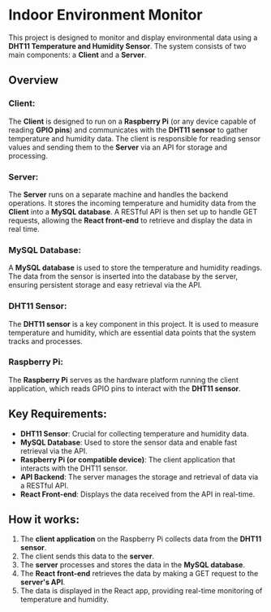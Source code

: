 # Indoor Environment Monitor

This project is designed to monitor and display environmental data using a **DHT11 Temperature and Humidity Sensor**. The system consists of two main components: a **Client** and a **Server**. 

## Overview

### Client:
The **Client** is designed to run on a **Raspberry Pi** (or any device capable of reading **GPIO pins**) and communicates with the **DHT11 sensor** to gather temperature and humidity data. The client is responsible for reading sensor values and sending them to the **Server** via an API for storage and processing.

### Server:
The **Server** runs on a separate machine and handles the backend operations. It stores the incoming temperature and humidity data from the **Client** into a **MySQL database**. A RESTful API is then set up to handle GET requests, allowing the **React front-end** to retrieve and display the data in real time.

### MySQL Database:
A **MySQL database** is used to store the temperature and humidity readings. The data from the sensor is inserted into the database by the server, ensuring persistent storage and easy retrieval via the API.

### DHT11 Sensor:
The **DHT11 sensor** is a key component in this project. It is used to measure temperature and humidity, which are essential data points that the system tracks and processes.

### Raspberry Pi:
The **Raspberry Pi** serves as the hardware platform running the client application, which reads GPIO pins to interact with the **DHT11 sensor**.

## Key Requirements:
- **DHT11 Sensor**: Crucial for collecting temperature and humidity data.
- **MySQL Database**: Used to store the sensor data and enable fast retrieval via the API.
- **Raspberry Pi (or compatible device)**: The client application that interacts with the DHT11 sensor.
- **API Backend**: The server manages the storage and retrieval of data via a RESTful API.
- **React Front-end**: Displays the data received from the API in real-time.

## How it works:
1. The **client application** on the Raspberry Pi collects data from the **DHT11 sensor**.
2. The client sends this data to the **server**.
3. The **server** processes and stores the data in the **MySQL database**.
4. The **React front-end** retrieves the data by making a GET request to the **server's API**.
5. The data is displayed in the React app, providing real-time monitoring of temperature and humidity.
